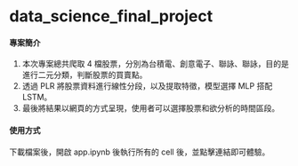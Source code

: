 # data_science_final_project

#### 專案簡介

1. 本次專案總共爬取 4 檔股票，分別為台積電、創意電子、聯詠、聯詠，目的是進行二元分類，判斷股票的買賣點。
2. 透過 PLR 將股票資料進行線性分段，以及提取特徵，模型選擇 MLP 搭配 LSTM。 
3. 最後將結果以網頁的方式呈現，使用者可以選擇股票和欲分析的時間區段。

#### 使用方式

下載檔案後，開啟 app.ipynb 後執行所有的 cell 後，並點擊連結即可體驗。
